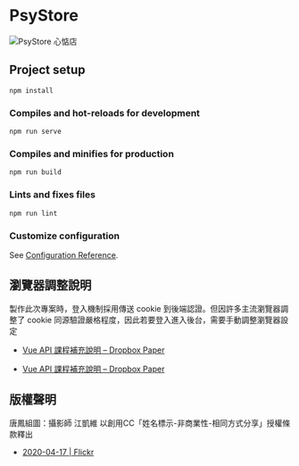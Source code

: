 # PsyStore

![PsyStore 心惦店](https://i.imgur.com/RYoRNAz.jpg)



## Project setup
```
npm install
```

### Compiles and hot-reloads for development
```
npm run serve
```

### Compiles and minifies for production
```
npm run build
```

### Lints and fixes files
```
npm run lint
```

### Customize configuration
See [Configuration Reference](https://cli.vuejs.org/config/).



## 瀏覽器調整說明

製作此次專案時，登入機制採用傳送 cookie 到後端認證。但因許多主流瀏覽器調整了 cookie 同源驗證嚴格程度，因此若要登入進入後台，需要手動調整瀏覽器設定
* [Vue API 課程補充說明 – Dropbox Paper](https://paper.dropbox.com/doc/Vue-API-28OrjdvBouPMjspZUM7h7)



* [Vue API 課程補充說明 – Dropbox Paper](https://paper.dropbox.com/doc/Vue-API-28OrjdvBouPMjspZUM7h7)

## 版權聲明

唐鳳組圖：攝影師 江凱維 以創用CC「姓名標示-非商業性-相同方式分享」授權條款釋出
* [2020-04-17 | Flickr](https://www.flickr.com/photos/audreyt/albums/72157714043968706/with/49820229316/)